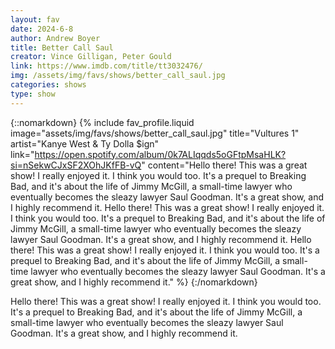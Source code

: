 ```yaml
---
layout: fav
date: 2024-6-8
author: Andrew Boyer
title: Better Call Saul
creator: Vince Gilligan, Peter Gould
link: https://www.imdb.com/title/tt3032476/
img: /assets/img/favs/shows/better_call_saul.jpg
categories: shows
type: show
---
```


{::nomarkdown}
{% include fav_profile.liquid image="assets/img/favs/shows/better_call_saul.jpg" title="Vultures 1" artist="Kanye West & Ty Dolla $ign" link="https://open.spotify.com/album/0k7ALIqqds5oGFtpMsaHLK?si=nSekwCJxSF2XOhJKfFB-vQ"
content="Hello there! This was a great show! I really enjoyed it. I think you would too. It's a prequel to Breaking Bad, and it's about the life of Jimmy McGill, a small-time lawyer who eventually becomes the sleazy lawyer Saul Goodman. It's a great show, and I highly recommend it. Hello there! This was a great show! I really enjoyed it. I think you would too. It's a prequel to Breaking Bad, and it's about the life of Jimmy McGill, a small-time lawyer who eventually becomes the sleazy lawyer Saul Goodman. It's a great show, and I highly recommend it. Hello there! This was a great show! I really enjoyed it. I think you would too. It's a prequel to Breaking Bad, and it's about the life of Jimmy McGill, a small-time lawyer who eventually becomes the sleazy lawyer Saul Goodman. It's a great show, and I highly recommend it." %}
{:/nomarkdown}

Hello there! This was a great show! I really enjoyed it. I think you would too. It's a prequel to Breaking Bad, and it's about the life of Jimmy McGill, a small-time lawyer who eventually becomes the sleazy lawyer Saul Goodman. It's a great show, and I highly recommend it.
